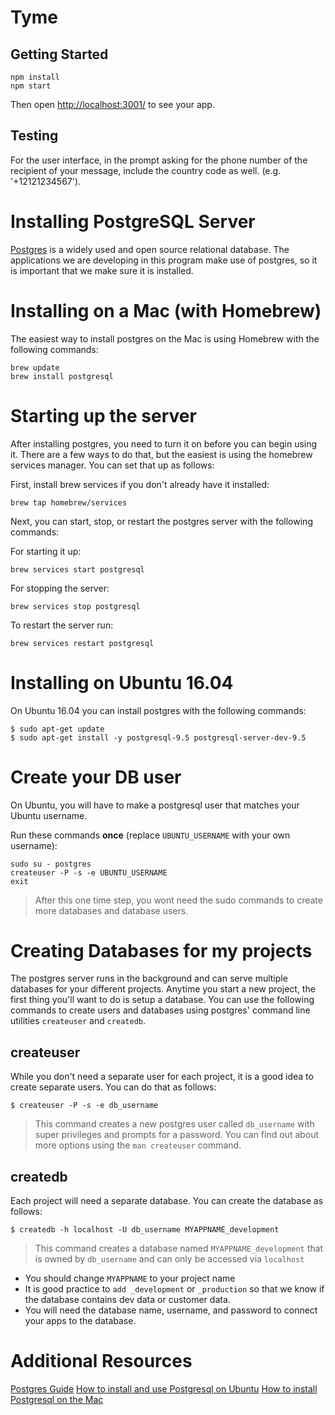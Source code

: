 # Tyme
## Getting Started
```
npm install
npm start
```
Then open [http://localhost:3001/](http://localhost:3001/) to see your app. 
## Testing
For the user interface, in the prompt asking for the phone number of the recipient of your message, include the country code as well. (e.g. '+12121234567'). 



# Installing PostgreSQL Server

[Postgres](https://www.postgresql.org/) is a widely used and open source relational database. The applications we are developing in this program make use of postgres, so it is important that we make sure it is installed.

# Installing on a Mac (with Homebrew)

The easiest way to install postgres on the Mac is using Homebrew with the following commands:

```
brew update
brew install postgresql
```

# Starting up the server

After installing postgres, you need to turn it on before you can begin using it. There are a few ways to do that, but the easiest is using the homebrew services manager. You can set that up as follows:

First, install brew services if you don't already have it installed:

```
brew tap homebrew/services
```

Next, you can start, stop, or restart the postgres server with the following commands:

For starting it up:

```
brew services start postgresql
```

For stopping the server:

```
brew services stop postgresql
```

To restart the server run:

```
brew services restart postgresql
```

# Installing on Ubuntu 16.04

On Ubuntu 16.04 you can install postgres with the following commands:

```
$ sudo apt-get update
$ sudo apt-get install -y postgresql-9.5 postgresql-server-dev-9.5
```

# Create your DB user

On Ubuntu, you will have to make a postgresql user that matches your Ubuntu username.

Run these commands **once** (replace `UBUNTU_USERNAME` with your own username):

```
sudo su - postgres
createuser -P -s -e UBUNTU_USERNAME
exit
```

> After this one time step, you wont need the sudo commands to create more databases and database users.

# Creating Databases for my projects

The postgres server runs in the background and can serve multiple databases for your different projects. Anytime you start a new project, the first thing you'll want to do is setup a database. You can use the following commands to create users and databases using postgres' command line utilities `createuser` and `createdb`.

## createuser

While you don't need a separate user for each project, it is a good idea to create separate users. You can do that as follows:

```
$ createuser -P -s -e db_username
```

> This command creates a new postgres user called `db_username` with super privileges and prompts for a password. You can find out about more options using the `man createuser` command.

## createdb

Each project will need a separate database. You can create the database as follows:

```
$ createdb -h localhost -U db_username MYAPPNAME_development
```

> This command creates a database named `MYAPPNAME_development` that is owned by `db_username` and can only be accessed via `localhost`

- You should change `MYAPPNAME` to your project name
- It is good practice to `add _development` or `_production` so that we know if the database contains dev data or customer data.
- You will need the database name, username, and password to connect your apps to the database.

# Additional Resources

[Postgres Guide](http://postgresguide.com/)
[How to install and use Postgresql on Ubuntu](https://www.digitalocean.com/community/tutorials/how-to-install-and-use-postgresql-on-ubuntu-16-04)
[How to install Postgresql on the Mac](https://launchschool.com/blog/how-to-install-postgresql-on-a-mac)